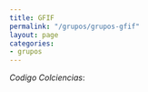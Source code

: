 ```yaml
---
title: GFIF
permalink: "/grupos/grupos-gfif"
layout: page
categories:
- grupos
---
```


_Codigo Colciencias_:
